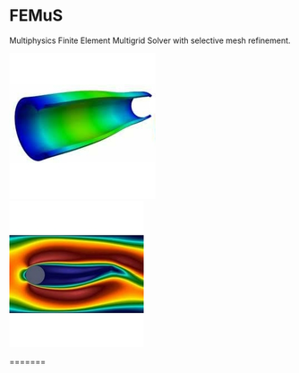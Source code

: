 FEMuS
======

Multiphysics Finite Element  Multigrid Solver with selective mesh refinement. 

![alt tag](https://github.com/FeMTTU/femus/blob/master/images/logo.jpg?raw=true)
![alt tag](https://github.com/FeMTTU/femus/blob/master/images/FSI.jpg?raw=true)

=======
